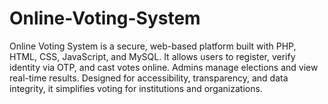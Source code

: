 # Online-Voting-System
Online Voting System is a secure, web-based platform built with PHP, HTML, CSS, JavaScript, and MySQL. It allows users to register, verify identity via OTP, and cast votes online. Admins manage elections and view real-time results. Designed for accessibility, transparency, and data integrity, it simplifies voting for institutions and organizations.
